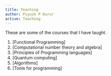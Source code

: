 ```yaml
---
title: Teaching
author: Piyush P Kurur
active: Teaching
---
```


These are some of the courses that I have taught.

1. [Functional Programming]
2. [Computational number theory and algebra]
3. [Principles of Programming languages]
4. [Quantum computing]
5. [Algorithms]
6. [Tools for programming]
